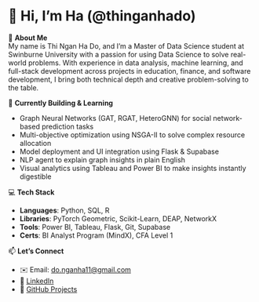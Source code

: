 # 👋 Hi, I’m Ha (@thinganhado)

👀 **About Me**  
My name is Thi Ngan Ha Do, and I’m a Master of Data Science student at Swinburne University with a passion for using Data Science to solve real-world problems. With experience in data analysis, machine learning, and full-stack development across projects in education, finance, and software development, I bring both technical depth and creative problem-solving to the table. 

🌱 **Currently Building & Learning**
- Graph Neural Networks (GAT, RGAT, HeteroGNN) for social network-based prediction tasks  
- Multi-objective optimization using NSGA-II to solve complex resource allocation  
- Model deployment and UI integration using Flask & Supabase  
- NLP agent to explain graph insights in plain English  
- Visual analytics using Tableau and Power BI to make insights instantly digestible  

💻 **Tech Stack**
- **Languages**: Python, SQL, R  
- **Libraries**: PyTorch Geometric, Scikit-Learn, DEAP, NetworkX  
- **Tools**: Power BI, Tableau, Flask, Git, Supabase  
- **Certs**: BI Analyst Program (MindX), CFA Level 1

📫 **Let’s Connect**  
- ✉️ Email: do.nganha11@gmail.com  
- 💼 [LinkedIn](https://www.linkedin.com/in/donganha11/)  
- 🧠 [GitHub Projects](https://github.com/thinganhado)

